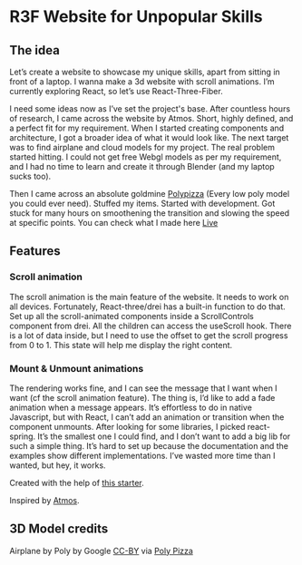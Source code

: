 # R3F Website for Unpopular Skills

## The idea

Let’s create a website to showcase my unique skills, apart from sitting in front of a laptop. I wanna make a 3d website with scroll animations. I’m currently exploring React, so let’s use React-Three-Fiber.

I need some ideas now as I’ve set the project's base. After countless hours of research, I came across the website by Atmos. Short, highly defined, and a perfect fit for my requirement. When I started creating components and architecture, I got a broader idea of what it would look like. The next target was to find airplane and cloud models for my project. The real problem started hitting. I could not get free Webgl models as per my requirement, and I had no time to learn and create it through Blender (and my laptop sucks too).

Then I came across an absolute goldmine [Polypizza](https://poly.pizza/) (Every low poly model you could ever need). Stuffed my items. Started with development. Got stuck for many hours on smoothening the transition and slowing the speed at specific points. You can check what I made here [Live](https://unpopular-skills.netlify.app/)

## Features

### Scroll animation

The scroll animation is the main feature of the website. It needs to work on all devices. Fortunately, React-three/drei has a built-in function to do that. Set up all the scroll-animated components inside a ScrollControls component from drei. All the children can access the useScroll hook. There is a lot of data inside, but I need to use the offset to get the scroll progress from 0 to 1. This state will help me display the right content.

### Mount & Unmount animations

The rendering works fine, and I can see the message that I want when I want (cf the scroll animation feature). The thing is, I’d like to add a fade animation when a message appears. It’s effortless to do in native Javascript, but with React, I can’t add an animation or transition when the component unmounts. After looking for some libraries, I picked react-spring. It’s the smallest one I could find, and I don’t want to add a big lib for such a simple thing. It’s hard to set up because the documentation and the examples show different implementations. I’ve wasted more time than I wanted, but hey, it works.

Created with the help of [this starter](https://github.com/wass08/r3f-wawatmos-starter).

Inspired by [Atmos](https://atmos.leeroy.ca/).

## 3D Model credits

Airplane by Poly by Google [CC-BY](https://creativecommons.org/licenses/by/3.0/) via [Poly Pizza](<https://poly.pizza/m/8VysVKMXN2J>)
